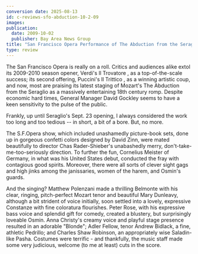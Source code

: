```yaml
---
conversion date: 2025-08-13
id: c-reviews-sfo-abduction-10-2-09
images:
publication:
  date: 2009-10-02
  publisher: Bay Area News Group
title: "San Francisco Opera Performance of The Abduction from the Seraglio by Wolfgang Amadeus Mozart"
type: review
---
```


The San Francisco Opera is really on a roll. Critics and audiences alike extol its 2009-2010 season opener, Verdi's Il Trovatore , as a top-of-the-scale success; its second offering, Puccini's Il Trittico , as a winning artistic coup, and now, most are praising its latest staging of Mozart's The Abduction from the Seraglio as a massively entertaining 18th century romp. Despite economic hard times, General Manager David Gockley seems to have a keen sensitivity to the pulse of the public.

Frankly, up until Seraglio's Sept. 23 opening, I always considered the work too long and too tedious -- in short, a bit of a bore. But, no more.

The S.F.Opera show, which included unashamedly picture-book sets, done up in gorgeous confetti colors designed by David Zinn, were mated beautifully to director Chas Rader-Shieber's unabashedly merry,
don't-take-me-too-seriously direction. To further the fun, Cornelius Meister of Germany, in what was his United States debut, conducted the fray with contagious good spirits. Moreover, there were all sorts of clever sight gags and high jinks among the janissaries, women of the harem, and Osmin's guards.

And the singing? Matthew Polenzani made a thrilling Belmonte with his clear, ringing, pitch-perfect Mozart tenor and beautiful Mary Dunleavy, although a bit strident of voice initially, soon settled into a lovely, expressive Constanze with fine coloratura flourishes. Peter Rose, with his expressive bass voice and splendid gift for comedy, created a blustery, but surprisingly loveable Osmin. Anna Christy's creamy voice and playful stage presence resulted in an adorable "Blonde"; Adler Fellow, tenor Andrew Bidlack, a fine, athletic Pedrillo; and Charles Shaw Robinson, an appropriately wise Saladin-like Pasha. Costumes were terrific - and thankfully, the music staff made some very judicious, welcome (to me at least) cuts in the score.
